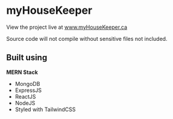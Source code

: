 
# myHouseKeeper

View the project live at www.myHouseKeeper.ca

Source code will not compile without sensitive files not included.
## Built using

**MERN Stack**
- MongoDB
- ExpressJS
- ReactJS
- NodeJS
- Styled with TailwindCSS

